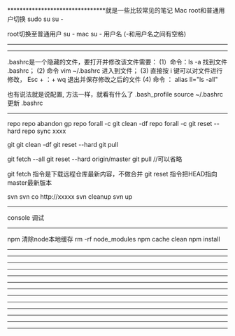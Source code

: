 ********************************就是一些比较常见的笔记
Mac root和普通用户切换
sudo su
su -

root切换至普通用户
su - mac
su - 用户名
(-和用户名之间有空格)

***************


***************
.bashrc是一个隐藏的文件，要打开并修改该文件需要：
(1）命令：ls -a 找到文件 .bashrc；
(2) 命令 vim ~/.bashrc 进入到文件；
(3) 直接按 i 键可以对文件进行修改， Esc + ：+ wq 退出并保存修改之后的文件
(4) 命令 ：
alias ll="ls -all"

也有说法就是说配置, 方法一样，就看有什么了
.bash_profile
source ~/.bashrc
 更新 .bashrc

***************
repo
repo abandon gp
repo forall -c git clean -df
repo forall -c git reset --hard
repo sync xxxx

git
git clean -df
git reset --hard
git pull

git fetch --all
git reset --hard origin/master
git pull //可以省略

git fetch 指令是下载远程仓库最新内容，不做合并
git reset 指令把HEAD指向master最新版本

svn
svn co http://xxxxx
svn cleanup
svn up
***************
console 调试

***************
npm 清除node本地缓存
rm -rf node_modules
npm cache clean
npm install
***************
***************
***************
***************
***************
***************
***************
***************
***************
***************
***************
***************
***************